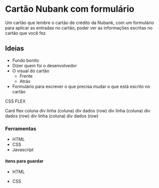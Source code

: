 # Cartão Nubank com formulário

Um cartão que lembre o cartão de crédito da Nubank, com um formulário para aplicar as entradas no cartão, poder ver as informações escritas no cartão que você fez.

## Ideias

- Fundo bonito
- Dizer quem foi o desenvolvedor 
- O visual do cartão
    - Frente
    - Atrás
- Formulário para escrever o que precisa mudar o que está escrito no cartão

CSS FLEX

Card flex coluna
    div linha (coluna)
        div dados (row)
    div linha (coluna)
        div dados (row)
    div linha (coluna)
        div dados (row)

### Ferramentas

* HTML
* CSS
* Javascript

#### itens para guardar

* HTML

    <!-- <div class="card-holder">
        <label class="label-name">Nome</label>
        <div class="name-v1">Lorem Ipsum</div>
    </div> -->

* CSS

    <!-- .card-holder {
        color: whitesmoke;
    }

    .card-holder label{
        font-size: .7rem;
    } -->